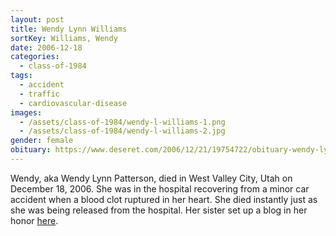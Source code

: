 ```yaml
---
layout: post
title: Wendy Lynn Williams
sortKey: Williams, Wendy
date: 2006-12-18
categories:
  - class-of-1984
tags:
  - accident
  - traffic
  - cardiovascular-disease
images:
  - /assets/class-of-1984/wendy-l-williams-1.png
  - /assets/class-of-1984/wendy-l-williams-2.jpg
gender: female
obituary: https://www.deseret.com/2006/12/21/19754722/obituary-wendy-lynn-patterson
---
```

Wendy, aka Wendy Lynn Patterson, died in West Valley City, Utah on December 18, 2006. She was in the hospital recovering from a minor car accident when a blood clot ruptured in her heart. She died instantly just as she was being released from the hospital. Her sister set up a blog in her honor [here](http://www.wendysangelwings.blogspot.com/).
